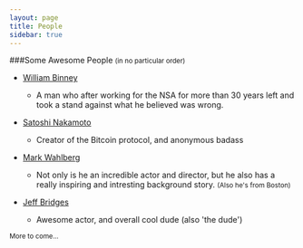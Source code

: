 ```yaml
---
layout: page
title: People
sidebar: true
---
```

###Some Awesome People <small>(in no particular order)</small>

* [William Binney](http://en.wikipedia.org/wiki/William_Binney_%28U.S._intelligence_official%29)
    * A man who after working for the NSA for more than 30 years left and
    took a stand against what he believed was wrong.

* [Satoshi Nakamoto](http://en.wikipedia.org/wiki/Satoshi_Nakamoto)
    * Creator of the Bitcoin protocol, and anonymous badass

* [Mark Wahlberg](http://en.wikipedia.org/wiki/Mark_Wahlberg)
    * Not only is he an incredible actor and director, but he also has a really inspiring 
    and intresting background story. <small>(Also he's from Boston)</small>

* [Jeff Bridges](http://en.wikipedia.org/wiki/Jeff_Bridges)
    * Awesome actor, and overall cool dude (also 'the dude')

<small>More to come...</small>
